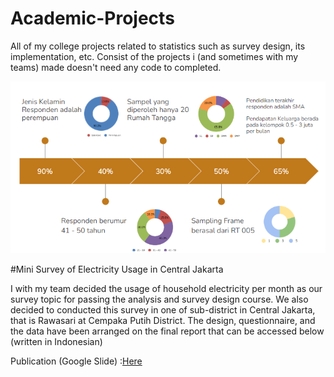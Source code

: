 # Academic-Projects
All of my college projects related to statistics such as survey design, its implementation, etc. Consist of the projects i (and sometimes with my teams) made doesn't need any code to completed. 

![image](https://github.com/dewikinasih/Academic-Projects/blob/190341550a2e2a9fae79279c3a72340999f0eed9/ppt1.png)

#Mini Survey of Electricity Usage in Central Jakarta

I with my team decided the usage of household electricity per month as our survey topic for passing the analysis and survey design course. We also decided to conducted this survey in one of sub-district in Central Jakarta, that is Rawasari at Cempaka Putih District. 
The design, questionnaire, and the data have been arranged on the final report that can be accessed below (written in Indonesian)

Publication (Google Slide) :[Here](https://docs.google.com/presentation/d/10gvLaokueVwB1KEMMITm4N8kQzMA3MYPh1N_oI3Qk6E/edit#slide=id.g150c8cb58d3_1_15)
